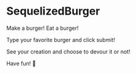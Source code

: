 # SequelizedBurger

Make a burger! Eat a burger!

Type your favorite burger and click submit!

See your creation and choose to devour it or not!

Have fun! 🍔